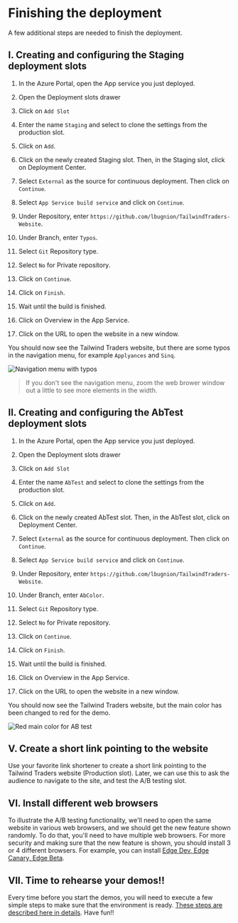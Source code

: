 # Finishing the deployment

A few additional steps are needed to finish the deployment.

## I. Creating and configuring the Staging deployment slots

1. In the Azure Portal, open the App service you just deployed.

2. Open the Deployment slots drawer

3. Click on `Add Slot`

4. Enter the name `Staging` and select to clone the settings from the production slot.

5. Click on `Add`.

6. Click on the newly created Staging slot. Then, in the Staging slot, click on Deployment Center.

7. Select `External` as the source for continuous deployment. Then click on `Continue`.

8. Select `App Service build service` and click on `Continue`.

9. Under Repository, enter `https://github.com/lbugnion/TailwindTraders-Website`.

10. Under Branch, enter `Typos`.

11. Select `Git` Repository type.

12. Select `No` for Private repository.

13. Click on `Continue`.

14. Click on `Finish`.

15. Wait until the build is finished.

16. Click on Overview in the App Service.

17. Click on the URL to open the website in a new window.

You should now see the Tailwind Traders website, but there are some typos in the navigation menu, for example `Applyances` and `Sinq`.

![Navigation menu with typos](./images/20191022_1546.png)

> If you don't see the navigation menu, zoom the web brower window out a little to see more elements in the width.

## II. Creating and configuring the AbTest deployment slots

1. In the Azure Portal, open the App service you just deployed.

2. Open the Deployment slots drawer

3. Click on `Add Slot`

4. Enter the name `AbTest` and select to clone the settings from the production slot.

5. Click on `Add`.

6. Click on the newly created AbTest slot. Then, in the AbTest slot, click on Deployment Center.

7. Select `External` as the source for continuous deployment. Then click on `Continue`.

8. Select `App Service build service` and click on `Continue`.

9. Under Repository, enter `https://github.com/lbugnion/TailwindTraders-Website`.

10. Under Branch, enter `AbColor`.

11. Select `Git` Repository type.

12. Select `No` for Private repository.

13. Click on `Continue`.

14. Click on `Finish`.

15. Wait until the build is finished.

16. Click on Overview in the App Service.

17. Click on the URL to open the website in a new window.

You should now see the Tailwind Traders website, but the main color has been changed to red for the demo.

![Red main color for AB test](./images/2019-10-23_13-58-10.png)

<a id="short-link"></a>
## V. Create a short link pointing to the website

Use your favorite link shortener to create a short link pointing to the Tailwind Traders website (Production slot). Later, we can use this to ask the audience to navigate to the site, and test the A/B testing slot.

## VI. Install different web browsers

To illustrate the A/B testing functionality, we'll need to open the same website in various web browsers, and we should get the new feature shown randomly. To do that, you'll need to have multiple web browsers. For more security and making sure that the new feature is shown, you should install 3 or 4 different browsers. For example, you can install [Edge Dev, Edge Canary, Edge Beta](https://www.microsoftedgeinsider.com/en-us/download).

## VII. Time to rehearse your demos!!

Every time before you start the demos, you will need to execute a few simple steps to make sure that the environment is ready. [These steps are described here in details](./03-prep-demo.md). Have fun!!
